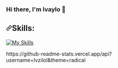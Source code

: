### Hi there, I'm Ivaylo 👋

<h2 dir="auto"><a id="user-content-skills" class="anchor" aria-hidden="true" tabindex="-1" href="#skills"><svg class="octicon octicon-link" viewBox="0 0 16 16" version="1.1" width="16" height="16" aria-hidden="true"><path d="m7.775 3.275 1.25-1.25a3.5 3.5 0 1 1 4.95 4.95l-2.5 2.5a3.5 3.5 0 0 1-4.95 0 .751.751 0 0 1 .018-1.042.751.751 0 0 1 1.042-.018 1.998 1.998 0 0 0 2.83 0l2.5-2.5a2.002 2.002 0 0 0-2.83-2.83l-1.25 1.25a.751.751 0 0 1-1.042-.018.751.751 0 0 1-.018-1.042Zm-4.69 9.64a1.998 1.998 0 0 0 2.83 0l1.25-1.25a.751.751 0 0 1 1.042.018.751.751 0 0 1 .018 1.042l-1.25 1.25a3.5 3.5 0 1 1-4.95-4.95l2.5-2.5a3.5 3.5 0 0 1 4.95 0 .751.751 0 0 1-.018 1.042.751.751 0 0 1-1.042.018 1.998 1.998 0 0 0-2.83 0l-2.5 2.5a1.998 1.998 0 0 0 0 2.83Z"></path></svg></a>Skills:</h2>
<p dir="auto"><a href="https://skillicons.dev" rel="nofollow"><img src="https://camo.githubusercontent.com/bd919905f9b5ea4989791281d33b4ee3e8bcc6357ad1348e4715dbb6301f8128/68747470733a2f2f736b696c6c69636f6e732e6465762f69636f6e733f693d6a6176612c737072696e672c7068702c6a732c68746d6c2c6373732c7673636f64652c696465612c76697375616c73747564696f2c706f7374677265732c6d7973716c2c7265676578" alt="My Skills" data-canonical-src="https://skillicons.dev/icons?i=java,spring,js,html,css,vscode,idea,visualstudio,mysql,regex" style="max-width: 100%;"></a></p>
<!-- <th/> -->
https://github-readme-stats.vercel.app/api?username=Ivzilol&theme=radical


<!--
**Ivzilol/Ivzilol** is a ✨ _special_ ✨ repository because its `README.md` (this file) appears on your GitHub profile.

Here are some ideas to get you started:

- 🔭 I’m currently working on ...
- 🌱 I’m currently learning ...
- 👯 I’m looking to collaborate on ...
- 🤔 I’m looking for help with ...
- 💬 Ask me about ...
- 📫 How to reach me: ...
- 😄 Pronouns: ...
- ⚡ Fun fact: ...
-->

